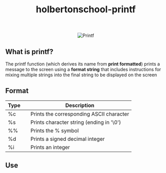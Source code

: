 <header align= "center">

# holbertonschool-printf
</header>

<p align="center">
<img src="https://miro.medium.com/v2/resize:fit:1400/1*iY6NOzOWL-URmTy2AkGinA.png" alt="Printf">
</p>

## What is printf?

The printf function (which derives its name from **print formatted**) prints a message to the screen using a **format string** that includes instructions for mixing multiple strings into the final string to be displayed on the screen

## Format

| Type |   | Description                           |
|------|---|----------------                       |
| %c   |   | Prints the corresponding ASCII character|
| %s   |   | Prints character string (ending in '\0') |
| %%   |   | Prints the % symbol |
| %d   |   | Prints a signed decimal integer |
| %i   |   | Prints an integer |

## Use
